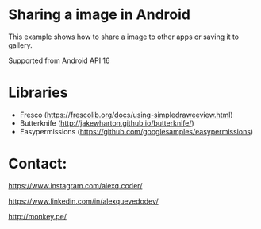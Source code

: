 Sharing a image in Android
=

This example shows how to share a image to other apps or saving it to gallery.

Supported from Android API 16

Libraries
=

- Fresco (https://frescolib.org/docs/using-simpledraweeview.html)
- Butterknife (http://jakewharton.github.io/butterknife/)
- Easypermissions (https://github.com/googlesamples/easypermissions)


Contact:
=

https://www.instagram.com/alexq.coder/

https://www.linkedin.com/in/alexquevedodev/

http://monkey.pe/

